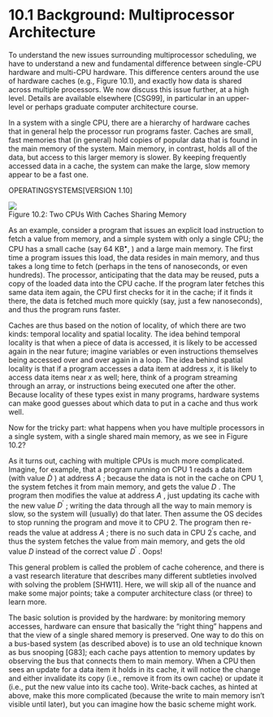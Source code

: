 # 10.1 Background: Multiprocessor Architecture  

To understand the new issues surrounding multiprocessor scheduling, we have to understand a new and fundamental difference between single-CPU hardware and multi-CPU hardware. This difference centers around the use of hardware caches (e.g., Figure 10.1), and exactly how data is shared across multiple processors. We now discuss this issue further, at a high level. Details are available elsewhere [CSG99], in particular in an upper-level or perhaps graduate computer architecture course.  

In a system with a single CPU, there are a hierarchy of hardware caches that in general help the processor run programs faster. Caches are small, fast memories that (in general) hold copies of popular data that is found in the main memory of the system. Main memory, in contrast, holds all of the data, but access to this larger memory is slower. By keeping frequently accessed data in a cache, the system can make the large, slow memory appear to be a fast one.  

OPERATINGSYSTEMS[VERSION 1.10]  

![](images/95a35079b5edd6b66015ea0fd34e006ff873c5b5786a75ad0f6575777d476875.jpg)  
Figure 10.2: Two CPUs With Caches Sharing Memory  

As an example, consider a program that issues an explicit load instruction to fetch a value from memory, and a simple system with only a single CPU; the CPU has a small cache (say $6 4 ~ \mathrm { K B } ^ { \bullet } ,$ ) and a large main memory. The first time a program issues this load, the data resides in main memory, and thus takes a long time to fetch (perhaps in the tens of nanoseconds, or even hundreds). The processor, anticipating that the data may be reused, puts a copy of the loaded data into the CPU cache. If the program later fetches this same data item again, the CPU first checks for it in the cache; if it finds it there, the data is fetched much more quickly (say, just a few nanoseconds), and thus the program runs faster.  

Caches are thus based on the notion of locality, of which there are two kinds: temporal locality and spatial locality. The idea behind temporal locality is that when a piece of data is accessed, it is likely to be accessed again in the near future; imagine variables or even instructions themselves being accessed over and over again in a loop. The idea behind spatial locality is that if a program accesses a data item at address $\scriptstyle { x , }$ it is likely to access data items near $x$ as well; here, think of a program streaming through an array, or instructions being executed one after the other. Because locality of these types exist in many programs, hardware systems can make good guesses about which data to put in a cache and thus work well.  

Now for the tricky part: what happens when you have multiple processors in a single system, with a single shared main memory, as we see in Figure 10.2?  

As it turns out, caching with multiple CPUs is much more complicated. Imagine, for example, that a program running on CPU 1 reads a data item (with value $\dot { D }$ ) at address $A$ ; because the data is not in the cache on CPU 1, the system fetches it from main memory, and gets the value $D$ . The program then modifies the value at address $A$ , just updating its cache with the new value $D ^ { \prime }$ ; writing the data through all the way to main memory is slow, so the system will (usually) do that later. Then assume the OS decides to stop running the program and move it to CPU 2. The program then re-reads the value at address $A$ ; there is no such data in CPU $2 ^ { \prime } \mathrm { s }$ cache, and thus the system fetches the value from main memory, and gets the old value $D$ instead of the correct value $D ^ { \prime }$ . Oops!  

This general problem is called the problem of cache coherence, and there is a vast research literature that describes many different subtleties involved with solving the problem [SHW11]. Here, we will skip all of the nuance and make some major points; take a computer architecture class (or three) to learn more.  

The basic solution is provided by the hardware: by monitoring memory accesses, hardware can ensure that basically the “right thing” happens and that the view of a single shared memory is preserved. One way to do this on a bus-based system (as described above) is to use an old technique known as bus snooping [G83]; each cache pays attention to memory updates by observing the bus that connects them to main memory. When a CPU then sees an update for a data item it holds in its cache, it will notice the change and either invalidate its copy (i.e., remove it from its own cache) or update it (i.e., put the new value into its cache too). Write-back caches, as hinted at above, make this more complicated (because the write to main memory isn’t visible until later), but you can imagine how the basic scheme might work.  

